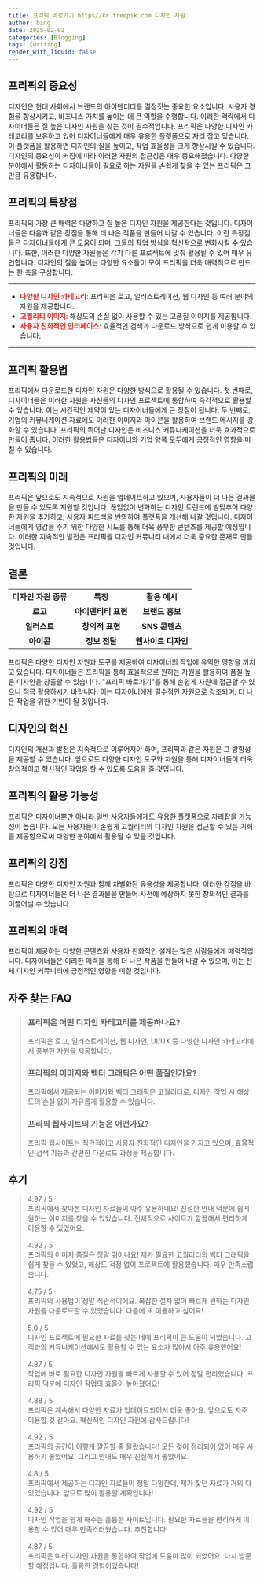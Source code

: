 ```yaml
---
title: 프리픽 바로가기 https//kr.freepik.com 디자인 자원
author: bing
date: 2025-02-02
categories: [Blogging]
tags: [writing]
render_with_liquid: false
---
```



<h2 id='프리픽의 중요성'>프리픽의 중요성</h2>

<p>디자인은 현대 사회에서 브랜드의 아이덴티티를 결정짓는 중요한 요소입니다. 사용자 경험을 향상시키고, 비즈니스 가치를 높이는 데 큰 역할을 수행합니다. 이러한 맥락에서 디자이너들은 질 높은 디자인 자원을 찾는 것이 필수적입니다. 프리픽은 다양한 디자인 카테고리를 보유하고 있어 디자이너들에게 매우 유용한 플랫폼으로 자리 잡고 있습니다. 이 플랫폼을 활용하면 디자인의 질을 높이고, 작업 효율성을 크게 향상시킬 수 있습니다. 디자인의 중요성이 커짐에 따라 이러한 자원의 접근성은 매우 중요해졌습니다. 다양한 분야에서 활동하는 디자이너들이 필요로 하는 자원을 손쉽게 찾을 수 있는 프리픽은 그만큼 유용합니다.</p>

<h2 id='프리픽의 특장점'>프리픽의 특장점</h2>

<p>프리픽의 가장 큰 매력은 다양하고 질 높은 디자인 자원을 제공한다는 것입니다. 디자이너들은 다음과 같은 장점을 통해 더 나은 작품을 만들어 나갈 수 있습니다. 이런 특장점들은 디자이너들에게 큰 도움이 되며, 그들의 작업 방식을 혁신적으로 변화시킬 수 있습니다. 또한, 이러한 다양한 자원들은 각기 다른 프로젝트에 맞춰 활용될 수 있어 매우 유연합니다. 디자인의 질을 높이는 다양한 요소들이 모여 프리픽을 더욱 매력적으로 만드는 한 축을 구성합니다.</p>

<hr />

<ul>
    <li><b><span style="color: #ee2323;">다양한 디자인 카테고리</span></b>: 프리픽은 로고, 일러스트레이션, 웹 디자인 등 여러 분야의 자원을 제공합니다.</li>
    <li><b><span style="color: #ee2323;">고퀄리티 이미지</span></b>: 해상도의 손실 없이 사용할 수 있는 고품질 이미지를 제공합니다.</li>
    <li><b><span style="color: #ee2323;">사용자 친화적인 인터페이스</span></b>: 효율적인 검색과 다운로드 방식으로 쉽게 이용할 수 있습니다.</li>
</ul>

<hr />

<h2 id='프리픽 활용법'>프리픽 활용법</h2>

<p>프리픽에서 다운로드한 디자인 자원은 다양한 방식으로 활용될 수 있습니다. 첫 번째로, 디자이너들은 이러한 자원을 자신들의 디자인 프로젝트에 통합하여 즉각적으로 활용할 수 있습니다. 이는 시간적인 제약이 있는 디자이너들에게 큰 장점이 됩니다. 두 번째로, 기업의 커뮤니케이션 자료에도 이러한 이미지와 아이콘을 활용하여 브랜드 메시지를 강화할 수 있습니다. 프리픽의 뛰어난 디자인은 비즈니스 커뮤니케이션을 더욱 효과적으로 만들어 줍니다. 이러한 활용법들은 디자이너와 기업 양쪽 모두에게 긍정적인 영향을 미칠 수 있습니다.</p>

<h2 id='프리픽의 미래'>프리픽의 미래</h2>

<p>프리픽은 앞으로도 지속적으로 자원을 업데이트하고 있으며, 사용자들이 더 나은 결과물을 만들 수 있도록 지원할 것입니다. 끊임없이 변화하는 디자인 트렌드에 발맞추어 다양한 자원을 추가하고, 사용자 피드백을 반영하여 플랫폼을 개선해 나갈 것입니다. 디자이너들에게 영감을 주기 위한 다양한 시도를 통해 더욱 풍부한 콘텐츠를 제공할 예정입니다. 이러한 지속적인 발전은 프리픽을 디자인 커뮤니티 내에서 더욱 중요한 존재로 만들 것입니다.</p>

<h2 id='결론'>결론</h2>

<table>
    <tr>
        <td style="text-align: center; height: 17px;"><b>디자인 자원 종류</b></td>
        <td style="text-align: center; height: 17px;"><b>특징</b></td>
        <td style="text-align: center; height: 17px;"><b>활용 예시</b></td>
    </tr>
    <tr>
        <td style="text-align: center; height: 17px;"><b>로고</b></td>
        <td style="text-align: center; height: 17px;"><b>아이덴티티 표현</b></td>
        <td style="text-align: center; height: 17px;"><b>브랜드 홍보</b></td>
    </tr>
    <tr>
        <td style="text-align: center; height: 17px;"><b>일러스트</b></td>
        <td style="text-align: center; height: 17px;"><b>창의적 표현</b></td>
        <td style="text-align: center; height: 17px;"><b>SNS 콘텐츠</b></td>
    </tr>
    <tr>
        <td style="text-align: center; height: 17px;"><b>아이콘</b></td>
        <td style="text-align: center; height: 17px;"><b>정보 전달</b></td>
        <td style="text-align: center; height: 17px;"><b>웹사이트 디자인</b></td>
    </tr>
</table>

<p>프리픽은 다양한 디자인 자원과 도구를 제공하여 디자이너의 작업에 유익한 영향을 끼치고 있습니다. 디자이너들은 프리픽을 통해 효율적으로 원하는 자원을 활용하여 품질 높은 디자인을 창출할 수 있습니다. "프리픽 바로가기"를 통해 손쉽게 자원에 접근할 수 있으니 적극 활용하시기 바랍니다. 이는 디자이너에게 필수적인 자원으로 강조되며, 더 나은 작업을 위한 기반이 될 것입니다.</p>

<h2 id='디자인의 혁신'>디자인의 혁신</h2>

<p>디자인의 개선과 발전은 지속적으로 이루어져야 하며, 프리픽과 같은 자원은 그 방향성을 제공할 수 있습니다. 앞으로도 다양한 디자인 도구와 자원을 통해 디자이너들이 더욱 창의적이고 혁신적인 작업을 할 수 있도록 도움을 줄 것입니다.</p>

<h2 id='프리픽의 활용 가능성'>프리픽의 활용 가능성</h2>

<p>프리픽은 디자이너뿐만 아니라 일반 사용자들에게도 유용한 플랫폼으로 자리잡을 가능성이 높습니다. 모든 사용자들이 손쉽게 고퀄리티의 디자인 자원을 접근할 수 있는 기회를 제공함으로써 다양한 분야에서 활용될 수 있을 것입니다.</p>

<h2 id='프리픽의 강점'>프리픽의 강점</h2>

<p>프리픽은 다양한 디자인 자원과 함께 차별화된 유용성을 제공합니다. 이러한 강점을 바탕으로 디자이너들은 더 나은 결과물을 만들어 사전에 예상하지 못한 창의적인 결과를 이끌어낼 수 있습니다.</p>

<h2 id='프리픽의 매력'>프리픽의 매력</h2>

<p>프리픽이 제공하는 다양한 콘텐츠와 사용자 친화적인 설계는 많은 사람들에게 매력적입니다. 디자이너들은 이러한 매력을 통해 더 나은 작품을 만들어 나갈 수 있으며, 이는 전체 디자인 커뮤니티에 긍정적인 영향을 미칠 것입니다.</p>


<h2 id='자주_찾는_FAQ'>자주 찾는 FAQ</h2>
<div itemscope="" itemtype="https://schema.org/FAQPage"> 
<blockquote> 
<div itemscope="" itemprop="mainEntity" itemtype="https://schema.org/Question"> 
<h3 itemprop="name">프리픽은 어떤 디자인 카테고리를 제공하나요?</h3> 
<div itemscope="" itemprop="acceptedAnswer" itemtype="https://schema.org/Answer"> 
<span itemprop="text"> 
<p>프리픽은 로고, 일러스트레이션, 웹 디자인, UI/UX 등 다양한 디자인 카테고리에서 풍부한 자원을 제공합니다.</p> 
</span> 
</div> 
</div> 

<div itemscope="" itemprop="mainEntity" itemtype="https://schema.org/Question"> 
<h3 itemprop="name">프리픽의 이미지와 벡터 그래픽은 어떤 품질인가요?</h3> 
<div itemscope="" itemprop="acceptedAnswer" itemtype="https://schema.org/Answer"> 
<span itemprop="text"> 
<p>프리픽에서 제공되는 이미지와 벡터 그래픽은 고퀄리티로, 디자인 작업 시 해상도의 손실 없이 자유롭게 활용할 수 있습니다.</p> 
</span> 
</div> 
</div> 

<div itemscope="" itemprop="mainEntity" itemtype="https://schema.org/Question"> 
<h3 itemprop="name">프리픽 웹사이트의 기능은 어떤가요?</h3> 
<div itemscope="" itemprop="acceptedAnswer" itemtype="https://schema.org/Answer"> 
<span itemprop="text"> 
<p>프리픽 웹사이트는 직관적이고 사용자 친화적인 디자인을 가지고 있으며, 효율적인 검색 기능과 간편한 다운로드 과정을 제공합니다.</p> 
</span> 
</div> 
</div> 
</blockquote> 
</div>
<h2 id='후기'>후기</h2>
<div itemscope itemtype="https://schema.org/Product">
  <blockquote>
  <div itemprop="review" itemscope itemtype="https://schema.org/Review">
      <div itemprop="reviewRating" itemscope itemtype="https://schema.org/Rating"> <span itemprop="ratingValue">4.97</span> / <span itemprop="bestRating">5</span> </div>
      <span itemprop="reviewBody">프리픽에서 찾아본 디자인 자료들이 아주 유용하네요! 친절한 안내 덕분에 쉽게 원하는 이미지를 찾을 수 있었습니다. 전체적으로 사이트가 깔끔해서 편리하게 이용할 수 있었어요.</span>
  </div>
  <br>
  <div itemprop="review" itemscope itemtype="https://schema.org/Review">
      <div itemprop="reviewRating" itemscope itemtype="https://schema.org/Rating"> <span itemprop="ratingValue">4.92</span> / <span itemprop="bestRating">5</span> </div>
      <span itemprop="reviewBody">프리픽의 이미지 품질은 정말 뛰어나요! 제가 필요한 고퀄리티의 벡터 그래픽을 쉽게 찾을 수 있었고, 해상도 걱정 없이 프로젝트에 활용했습니다. 매우 만족스럽습니다.</span>
  </div>
  <br>
  <div itemprop="review" itemscope itemtype="https://schema.org/Review">
      <div itemprop="reviewRating" itemscope itemtype="https://schema.org/Rating"> <span itemprop="ratingValue">4.75</span> / <span itemprop="bestRating">5</span> </div>
      <span itemprop="reviewBody">프리픽의 사용법이 정말 직관적이에요. 복잡한 절차 없이 빠르게 원하는 디자인 자원을 다운로드할 수 있었습니다. 다음에 또 이용하고 싶어요!</span>
  </div>
  <br>
  <div itemprop="review" itemscope itemtype="https://schema.org/Review">
      <div itemprop="reviewRating" itemscope itemtype="https://schema.org/Rating"> <span itemprop="ratingValue">5.0</span> / <span itemprop="bestRating">5</span> </div>
      <span itemprop="reviewBody">디자인 프로젝트에 필요한 자료를 찾는 데에 프리픽이 큰 도움이 되었습니다. 고객과의 커뮤니케이션에서도 활용할 수 있는 요소가 많아서 아주 유용했어요!</span>
  </div>
  <br>
  <div itemprop="review" itemscope itemtype="https://schema.org/Review">
      <div itemprop="reviewRating" itemscope itemtype="https://schema.org/Rating"> <span itemprop="ratingValue">4.87</span> / <span itemprop="bestRating">5</span> </div>
      <span itemprop="reviewBody">작업에 바로 필요한 디자인 자원을 빠르게 사용할 수 있어 정말 편리했습니다. 프리픽 덕분에 디자인 작업의 효율이 높아졌어요!</span>
  </div>
  <br>
  <div itemprop="review" itemscope itemtype="https://schema.org/Review">
      <div itemprop="reviewRating" itemscope itemtype="https://schema.org/Rating"> <span itemprop="ratingValue">4.88</span> / <span itemprop="bestRating">5</span> </div>
      <span itemprop="reviewBody">프리픽은 계속해서 다양한 자료가 업데이트되어서 더욱 좋아요. 앞으로도 자주 이용할 것 같아요. 혁신적인 디자인 자원에 감사드립니다!</span>
  </div>
  <br>
  <div itemprop="review" itemscope itemtype="https://schema.org/Review">
      <div itemprop="reviewRating" itemscope itemtype="https://schema.org/Rating"> <span itemprop="ratingValue">4.92</span> / <span itemprop="bestRating">5</span> </div>
      <span itemprop="reviewBody">프리픽의 공간이 이렇게 깔끔할 줄 몰랐습니다! 모든 것이 정리되어 있어 매우 사용하기 좋았어요. 그리고 안내도 매우 친절해서 좋았어요.</span>
  </div>
  <br>
  <div itemprop="review" itemscope itemtype="https://schema.org/Review">
      <div itemprop="reviewRating" itemscope itemtype="https://schema.org/Rating"> <span itemprop="ratingValue">4.8</span> / <span itemprop="bestRating">5</span> </div>
      <span itemprop="reviewBody">프리픽에서 제공하는 디자인 자료들이 정말 다양한데, 제가 찾던 자료가 거의 다 있었습니다. 앞으로 많이 활용할 계획입니다!</span>
  </div>
  <br>
  <div itemprop="review" itemscope itemtype="https://schema.org/Review">
      <div itemprop="reviewRating" itemscope itemtype="https://schema.org/Rating"> <span itemprop="ratingValue">4.92</span> / <span itemprop="bestRating">5</span> </div>
      <span itemprop="reviewBody">디자인 작업을 쉽게 해주는 훌륭한 사이트입니다. 필요한 자료들을 편리하게 이용할 수 있어 매우 만족스러웠습니다. 추천합니다!</span>
  </div>
  <br>
  <div itemprop="review" itemscope itemtype="https://schema.org/Review">
      <div itemprop="reviewRating" itemscope itemtype="https://schema.org/Rating"> <span itemprop="ratingValue">4.87</span> / <span itemprop="bestRating">5</span> </div>
      <span itemprop="reviewBody">프리픽은 여러 디자인 자원을 통합하여 작업에 도움이 많이 되었어요. 다시 방문할 예정입니다. 훌륭한 경험이었습니다!</span>
  </div>
  </blockquote>
</div>
